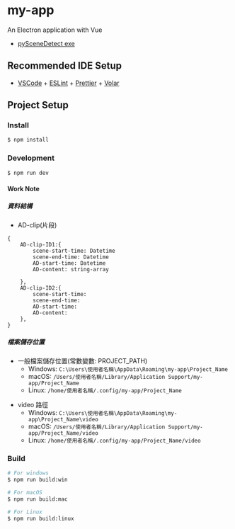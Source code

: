 # my-app

An Electron application with Vue

- [pySceneDetect exe](https://drive.google.com/drive/folders/1I7mfHGPXclsQzv029n9Swrztfu00cJLn?usp=drive_link)

## Recommended IDE Setup

- [VSCode](https://code.visualstudio.com/) + [ESLint](https://marketplace.visualstudio.com/items?itemName=dbaeumer.vscode-eslint) + [Prettier](https://marketplace.visualstudio.com/items?itemName=esbenp.prettier-vscode) + [Volar](https://marketplace.visualstudio.com/items?itemName=Vue.volar)

## Project Setup

### Install

```bash
$ npm install
```

### Development

```bash
$ npm run dev
```

#### Work Note
##### 資料結構
* AD-clip(片段)
```
{
    AD-clip-ID1:{
        scene-start-time: Datetime
        scene-end-time: Datetime
        AD-start-time: Datetime
        AD-content: string-array

    },
    AD-clip-ID2:{
        scene-start-time:
        scene-end-time:
        AD-start-time:
        AD-content:
    },
}
```

##### 檔案儲存位置

- 一般檔案儲存位置(常數變數: PROJECT_PATH)
  - Windows: `C:\Users\使用者名稱\AppData\Roaming\my-app\Project_Name`
  - macOS: `/Users/使用者名稱/Library/Application Support/my-app/Project_Name`
  - Linux: `/home/使用者名稱/.config/my-app/Project_Name`

* video 路徑
  - Windows: `C:\Users\使用者名稱\AppData\Roaming\my-app\Project_Name\video`
  - macOS: `/Users/使用者名稱/Library/Application Support/my-app/Project_Name/video`
  - Linux: `/home/使用者名稱/.config/my-app/Project_Name/video`

### Build

```bash
# For windows
$ npm run build:win

# For macOS
$ npm run build:mac

# For Linux
$ npm run build:linux
```


